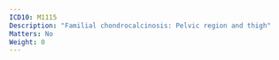 ```yaml
---
ICD10: M1115
Description: "Familial chondrocalcinosis: Pelvic region and thigh"
Matters: No
Weight: 0
---
```

